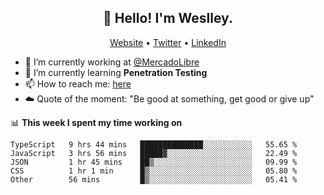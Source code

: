 <h2 align="center">👋 Hello! I'm Weslley.</h2>
<p align="center">
  <a href="http://weslleyneri.com.br">Website</a> •
  <a href="https://twitter.com/Weslley_Neri">Twitter</a> •
  <a href="https://www.linkedin.com/in/weslley-neri-3658908b">LinkedIn</a>
</p>


- 🔭 I’m currently working at [@MercadoLibre](https://github.com/mercadolibre)
- 🌱 I’m currently learning **Penetration Testing**
- 📫 How to reach me: [here](mailto:weslley39@gmail.com)
- ☁️ Quote of the moment: "Be good at something, get good or give up"

📊 **This week I spent my time working on**
<!--START_SECTION:waka-->

```text
TypeScript   9 hrs 44 mins   ██████████████░░░░░░░░░░░   55.65 %
JavaScript   3 hrs 56 mins   █████▓░░░░░░░░░░░░░░░░░░░   22.49 %
JSON         1 hr 45 mins    ██▒░░░░░░░░░░░░░░░░░░░░░░   09.99 %
CSS          1 hr 1 min      █▒░░░░░░░░░░░░░░░░░░░░░░░   05.80 %
Other        56 mins         █▒░░░░░░░░░░░░░░░░░░░░░░░   05.41 %
```

<!--END_SECTION:waka-->

<!-- Inspired by https://github.com/gruselhaus/gruselhaus -->